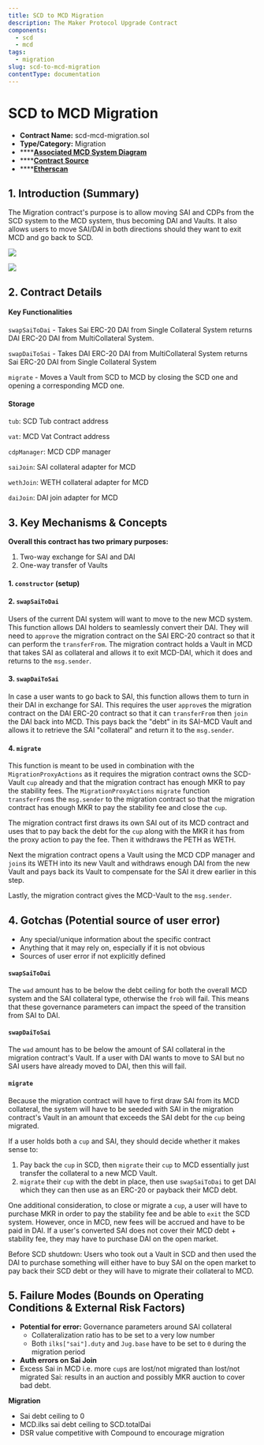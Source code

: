 ```yaml
---
title: SCD to MCD Migration
description: The Maker Protocol Upgrade Contract
components:
  - scd
  - mcd
tags:
  - migration
slug: scd-to-mcd-migration
contentType: documentation
---
```


# SCD to MCD Migration

- **Contract Name:** scd-mcd-migration.sol
- **Type/Category:** Migration
- \*\*\*\*[**Associated MCD System Diagram**](https://github.com/makerdao/dss/wiki#system-architecture)
- \*\*\*\*[**Contract Source**](https://github.com/makerdao/scd-mcd-migration/blob/master/src/ScdMcdMigration.sol)
- \*\*\*\*[**Etherscan**](https://etherscan.io/address/0xc73e0383f3aff3215e6f04b0331d58cecf0ab849)

## 1. Introduction \(Summary\)

The Migration contract's purpose is to allow moving SAI and CDPs from the SCD system to the MCD system, thus becoming DAI and Vaults. It also allows users to move SAI/DAI in both directions should they want to exit MCD and go back to SCD.

![](/images/documentation/scd-mcd.png)

![](/images/documentation/scd-mcd2%20%281%29.png)

## 2. Contract Details

#### Key Functionalities

`swapSaiToDai` - Takes Sai ERC-20 DAI from Single Collateral System returns DAI ERC-20 DAI from MultiCollateral System.

`swapDaiToSai` - Takes DAI ERC-20 DAI from MultiCollateral System returns Sai ERC-20 DAI from Single Collateral System

`migrate` - Moves a Vault from SCD to MCD by closing the SCD one and opening a corresponding MCD one.

#### Storage

`tub`: SCD Tub contract address

`vat`: MCD Vat Contract address

`cdpManager`: MCD CDP manager

`saiJoin`: SAI collateral adapter for MCD

`wethJoin`: WETH collateral adapter for MCD

`daiJoin`: DAI join adapter for MCD

## 3. Key Mechanisms & Concepts

**Overall this contract has two primary purposes:**

1. Two-way exchange for SAI and DAI
2. One-way transfer of Vaults

#### 1. `constructor` \(setup\)

#### 2. `swapSaiToDai`

Users of the current DAI system will want to move to the new MCD system. This function allows DAI holders to seamlessly convert their DAI. They will need to `approve` the migration contract on the SAI ERC-20 contract so that it can perform the `transferFrom`. The migration contract holds a Vault in MCD that takes SAI as collateral and allows it to exit MCD-DAI, which it does and returns to the `msg.sender`.

#### 3. `swapDaiToSai`

In case a user wants to go back to SAI, this function allows them to turn in their DAI in exchange for SAI. This requires the user `approve`s the migration contract on the DAI ERC-20 contract so that it can `transferFrom` then `join` the DAI back into MCD. This pays back the "debt" in its SAI-MCD Vault and allows it to retrieve the SAI "collateral" and return it to the `msg.sender`.

#### 4. `migrate`

This function is meant to be used in combination with the `MigrationProxyActions` as it requires the migration contract owns the SCD-Vault `cup` already and that the migration contract has enough MKR to pay the stability fees. The `MigrationProxyActions` `migrate` function `transferFrom`s the `msg.sender` to the migration contract so that the migration contract has enough MKR to pay the stability fee and close the `cup`.

The migration contract first draws its own SAI out of its MCD contract and uses that to pay back the debt for the `cup` along with the MKR it has from the proxy action to pay the fee. Then it withdraws the PETH as WETH.

Next the migration contract opens a Vault using the MCD CDP manager and `join`s its WETH into its new Vault and withdraws enough DAI from the new Vault and pays back its Vault to compensate for the SAI it drew earlier in this step.

Lastly, the migration contract gives the MCD-Vault to the `msg.sender`.

## 4. Gotchas \(Potential source of user error\)

- Any special/unique information about the specific contract
- Anything that it may rely on, especially if it is not obvious
- Sources of user error if not explicitly defined

#### `swapSaiToDai`

The `wad` amount has to be below the debt ceiling for both the overall MCD system and the SAI collateral type, otherwise the `frob` will fail. This means that these governance parameters can impact the speed of the transition from SAI to DAI.

#### `swapDaiToSai`

The `wad` amount has to be below the amount of SAI collateral in the migration contract's Vault. If a user with DAI wants to move to SAI but no SAI users have already moved to DAI, then this will fail.

#### `migrate`

Because the migration contract will have to first draw SAI from its MCD collateral, the system will have to be seeded with SAI in the migration contract's Vault in an amount that exceeds the SAI debt for the `cup` being migrated.

If a user holds both a `cup` and SAI, they should decide whether it makes sense to:

1. Pay back the `cup` in SCD, then `migrate` their `cup` to MCD essentially just transfer the collateral to a new MCD Vault.
2. `migrate` their `cup` with the debt in place, then use `swapSaiToDai` to get DAI which they can then use as an ERC-20 or payback their MCD debt.

One additional consideration, to close or migrate a `cup`, a user will have to purchase MKR in order to pay the stability fee and be able to `exit` the SCD system. However, once in MCD, new fees will be accrued and have to be paid in DAI. If a user's converted SAI does not cover their MCD debt + stability fee, they may have to purchase DAI on the open market.

Before SCD shutdown: Users who took out a Vault in SCD and then used the DAI to purchase something will either have to buy SAI on the open market to pay back their SCD debt or they will have to migrate their collateral to MCD.

## 5. Failure Modes \(Bounds on Operating Conditions & External Risk Factors\)

- **Potential for error:** Governance parameters around SAI collateral
  - Collateralization ratio has to be set to a very low number
  - Both `ilks["sai"].duty` and `Jug.base` have to be set to `0` during the migration period
- **Auth errors on Sai Join**
- Excess Sai in MCD i.e. more `cup`s are lost/not migrated than lost/not migrated Sai: results in an auction and possibly MKR auction to cover bad debt.

**Migration**

- Sai debt ceiling to 0
- MCD.ilks sai debt ceiling to SCD.totalDai
- DSR value competitive with Compound to encourage migration
